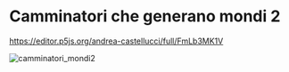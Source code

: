 # Camminatori che generano mondi 2

https://editor.p5js.org/andrea-castellucci/full/FmLb3MK1V

![camminatori_mondi2](https://user-images.githubusercontent.com/75098849/114777848-70d97a00-9d74-11eb-8eb6-28d7c82f6057.jpg)

